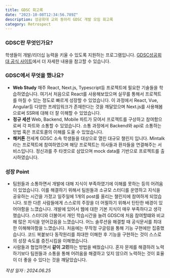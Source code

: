 ```yaml
---
title: GDSC 회고록
date: "2023-10-08T12:34:56.789Z"
description: 성공회대 교외 동아리 GDSC 개발 모임 회고록
category: Retrospect
---
```


### GDSC란 무엇인가요?

학생들이 개발/리더십 능력을 키울 수 있도록 지원하는 프로그램입니다.
[GDSC성공회대 공식 사이트](https://gdsc.community.dev/sungkonghoe-university/)에서 더 자세한 내용을 참고할 수 있습니다.

### GDSC에서 무엇을 했나요?

- **Web Study**
  매주 React, Next.js, Typescript등 프로젝트에 필요한 기술들을 학습하였습니다.
  여기서 처음으로 React를 사용해보았으며 실무를 통해서 프로젝트를 마칠 수 있는 정도로 빠르게 성장할 수 있었습니다.
  이 과정에서 React, Vue, Angular등 다양한 프레임워크가 존재한다는 것을 깨달았으며
  Next.js를 사용해봄으로써 SSR에 대해 더 잘 이해할 수 있었습니다.
- **정규 세션**
  Web, Backend, Mobile 파트가 모여서 프로젝트를 구상하고 참여함으로써 각 파트와 소통할 수 있었습니다.
  소통 과정에서 Backend와 api로 소통하는 방법 혹은 프로토콜의 이해를 도울 수 있었습니다.
- **해커톤**
  전세계 GDSC 소속 학생들을 대상으로 열린 대규모 챌린지 입니다.
  Mintalk라는 프로젝트에 참여하였으며 해당 프로젝트는 의사들과 환자들을 연결해주는 서비스입니다.
  정신과를 주 타겟으로 삼았으며 mock data를 기반으로 프로젝트를 출시하였습니다.

### 성장 Point

- 팀원들과 소통하면서 개발에 대해 지식이 부족하였기에 이해를 못하는 등의 어려움이 있었습니다.
  이를 해결하기 위해서 팀원들과 소규모 스터디를 운영하고 지식을 공유하는 시간을 가졌고 일주일에 1개의 post를 올리는 챌린지에 참여하게 되었습니다.
  또한 다른 사람들에게 스스로의 주장을 더 어필하기 위해서 탄탄한 배경이 있어야함을 느꼈습니다.
  개발에 있어서 웹에 대한 기본 지식이 매우 부족하다고 생각했습니다. 스터디와 더불어서 개인 학습시간을 늘려 GDSC에 처음 참여할떄와 비교해 많은 지식을 얻어갔음을 느꼈습니다.
  어느 솔루션을 해결할 때 공식문서를 최대한 이해해야함을 느꼈습니다.
  처음에는 무작정 구글링을 통해 기능 구현에만 집중했습니다. 코드 복붙보다 동작원리를 최대한 이해한 후 기능을 구현하는 것이 스스로의 성장 속도를 증진시킴을 이해했습니다.
  <br>
- 사람들과 협업하면서 **같이 고민**하는 방법을 배웠습니다.
  혼자 문제를 해결하려 노력하기보다 팀원들과 소통을 통해 어려움을 해결하고 잊지 않으려 노력하는 것이 효율이 더 좋을 수 있다는 것을 꺠달았습니다.

_작성 일자 : 2024.06.25_
